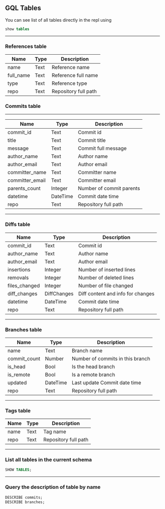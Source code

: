 ## GQL Tables

You can see list of all tables directly in the repl using

```sql
show tables

```

---

### References table

| Name      | Type | Description          |
| --------- | ---- | -------------------- |
| name      | Text | Reference name       |
| full_name | Text | Reference full name  |
| type      | Text | Reference type       |
| repo      | Text | Repository full path |

### Commits table

---

| Name            | Type     | Description              |
| --------------- | -------- | ------------------------ |
| commit_id       | Text     | Commit id                |
| title           | Text     | Commit title             |
| message         | Text     | Commit full message      |
| author_name     | Text     | Author name              |
| author_email    | Text     | Author email             |
| committer_name  | Text     | Committer name           |
| committer_email | Text     | Committer email          |
| parents_count   | Integer  | Number of commit parents |
| datetime        | DateTime | Commit date time         |
| repo            | Text     | Repository full path     |

---

### Diffs table

| Name          | Type        | Description                       |
| ------------- | ----------- | --------------------------------- |
| commit_id     | Text        | Commit id                         |
| author_name   | Text        | Author name                       |
| author_email  | Text        | Author email                      |
| insertions    | Integer     | Number of inserted lines          |
| removals      | Integer     | Number of deleted lines           |
| files_changed | Integer     | Number of file changed            |
| diff_changes  | DiffChanges | Diff content and info for changes |
| datetime      | DateTime    | Commit date time                  |
| repo          | Text        | Repository full path              |

---

### Branches table

| Name         | Type     | Description                      |
| ------------ | -------- | -------------------------------- |
| name         | Text     | Branch name                      |
| commit_count | Number   | Number of commits in this branch |
| is_head      | Bool     | Is the head branch               |
| is_remote    | Bool     | Is a remote branch               |
| updated      | DateTime | Last update Commit date time     |
| repo         | Text     | Repository full path             |

---

### Tags table

| Name | Type | Description          |
| ---- | ---- | -------------------- |
| name | Text | Tag name             |
| repo | Text | Repository full path |

---

### List all tables in the current schema

```sql
SHOW TABLES;
```

---

### Query the description of table by name

```sql
DESCRIBE commits;
DESCRIBE branches;
```
